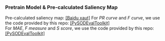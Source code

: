 ### Pretrain Model & Pre-calculated Saliency Map
Pre-calculated saliency map: [[Baidu xaut]](https://pan.baidu.com/s/1fPU1nKtBuZSDf4910N1-wg?pwd=xaut)
For *PR curve* and *F curve*, we use the code provided by this repo: [[PySODEvalToolkit]](https://github.com/lartpang/PySODEvalToolkit)\
For *MAE*, *F measure* and *S score*, we use the code provided by this repo: [[PySODEvalToolkit]](https://github.com/lartpang/PySODEvalToolkit)
